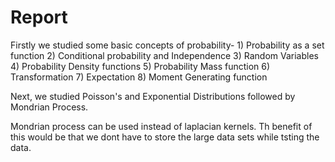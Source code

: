 # Report
Firstly we studied some basic concepts of probability-
			1) Probability as a set function
			2) Conditional probability and Independence
			3) Random Variables
			4) Probability Density functions
			5) Probability Mass function
			6) Transformation
			7) Expectation
			8) Moment Generating function

Next, we studied Poisson's and Exponential Distributions followed by Mondrian Process.

Mondrian process can be used instead of laplacian kernels. Th benefit of this would be that we dont have to store the large data sets while tsting the data.


